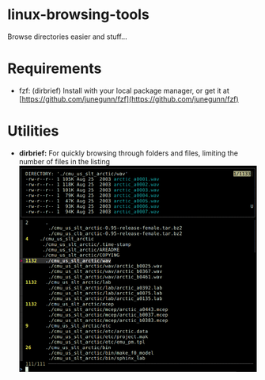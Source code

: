 # linux-browsing-tools
Browse directories easier and stuff...

# Requirements

* fzf: (dirbrief) Install with your local package manager, or get it at [https://github.com/junegunn/fzf](https://github.com/junegunn/fzf)


# Utilities

* **dirbrief:** For quickly browsing through folders and files, limiting the number of files in the listing
  ![Screenshot of dirbrief utility](i/ss-dirbrief.png "Screenshot of dirbrief utility")

